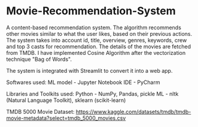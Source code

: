 # Movie-Recommendation-System

A content-based recommendation system. The algorithm recommends other movies similar to what the user likes, based on their previous actions. The system takes into account id, title, overview, genres, keywords, crew and top 3 casts for recommendation. The details of the movies are fetched from TMDB. I have implemented Cosine Algorithm after the vectorization technique "Bag of Words". 

The system is integrated with Streamlit to convert it into a web app.

Softwares used:
ML model - Jupyter Notebook
IDE - PyCharm

Libraries and Toolkits used:
Python - NumPy, Pandas, pickle
ML - nltk (Natural Language Toolkit), sklearn (scikit-learn)

TMDB 5000 Movie Dataset: https://www.kaggle.com/datasets/tmdb/tmdb-movie-metadata?select=tmdb_5000_movies.csv


